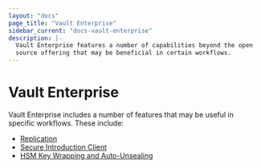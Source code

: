 ```yaml
---
layout: "docs"
page_title: "Vault Enterprise"
sidebar_current: "docs-vault-enterprise"
description: |-
  Vault Enterprise features a number of capabilities beyond the open
  source offering that may be beneficial in certain workflows.
---
```


# Vault Enterprise

Vault Enterprise includes a number of features that may be useful in
specific workflows. These include:

- [Replication](/docs/vault-enterprise/replication)
- [Secure Introduction Client](/docs/vault-enterprise/vsi)
- [HSM Key Wrapping and Auto-Unsealing](/docs/vault-enterprise/hsm)
